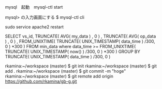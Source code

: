 mysql　起動　mysql-ctl start

mysql> の入力画面にする
$ mysql-ctl cli

sudo service apache2 restart

SELECT  vs_id, TRUNCATE( AVG( my_data ) , 0 ) , TRUNCATE( AVG( op_data ) , 0 ) , FROM_UNIXTIME( TRUNCATE( UNIX_TIMESTAMP( data_time ) /300, 0 ) *300 ) 
FROM min_data where data_time >=  FROM_UNIXTIME( TRUNCATE( UNIX_TIMESTAMP( now() ) /300, 0 ) *300 )
GROUP BY TRUNCATE( UNIX_TIMESTAMP( data_time ) /300, 0 )


rkamina:~/workspace (master) $ git init
rkamina:~/workspace (master) $ git add .
rkamina:~/workspace (master) $ git commit -m "hoge"
rkamina:~/workspace (master) $ git remote add origin https://github.com/rkamina/gb-g.git
